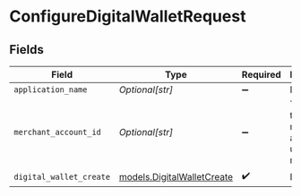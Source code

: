 # ConfigureDigitalWalletRequest


## Fields

| Field                                                          | Type                                                           | Required                                                       | Description                                                    | Example                                                        |
| -------------------------------------------------------------- | -------------------------------------------------------------- | -------------------------------------------------------------- | -------------------------------------------------------------- | -------------------------------------------------------------- |
| `application_name`                                             | *Optional[str]*                                                | :heavy_minus_sign:                                             | N/A                                                            |                                                                |
| `merchant_account_id`                                          | *Optional[str]*                                                | :heavy_minus_sign:                                             | The ID of the merchant account to use for this request.        | default                                                        |
| `digital_wallet_create`                                        | [models.DigitalWalletCreate](../models/digitalwalletcreate.md) | :heavy_check_mark:                                             | N/A                                                            |                                                                |
